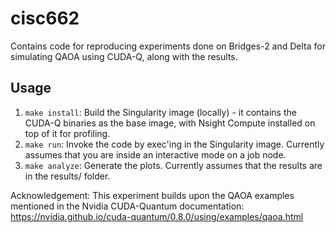 # cisc662
Contains code for reproducing experiments done on Bridges-2 and Delta for simulating QAOA using CUDA-Q, along with the results.

## Usage
1. `make install`: Build the Singularity image (locally) - it contains the CUDA-Q binaries as the base image, with Nsight Compute installed on top of it for profiling.
2. `make run`: Invoke the code by exec'ing in the Singularity image. Currently assumes that you are inside an interactive mode on a job node.
3. `make analyze`: Generate the plots. Currently assumes that the results are in the results/ folder. 

Acknowledgement: This experiment builds upon the QAOA examples mentioned in the Nvidia CUDA-Quantum documentation: https://nvidia.github.io/cuda-quantum/0.8.0/using/examples/qaoa.html
